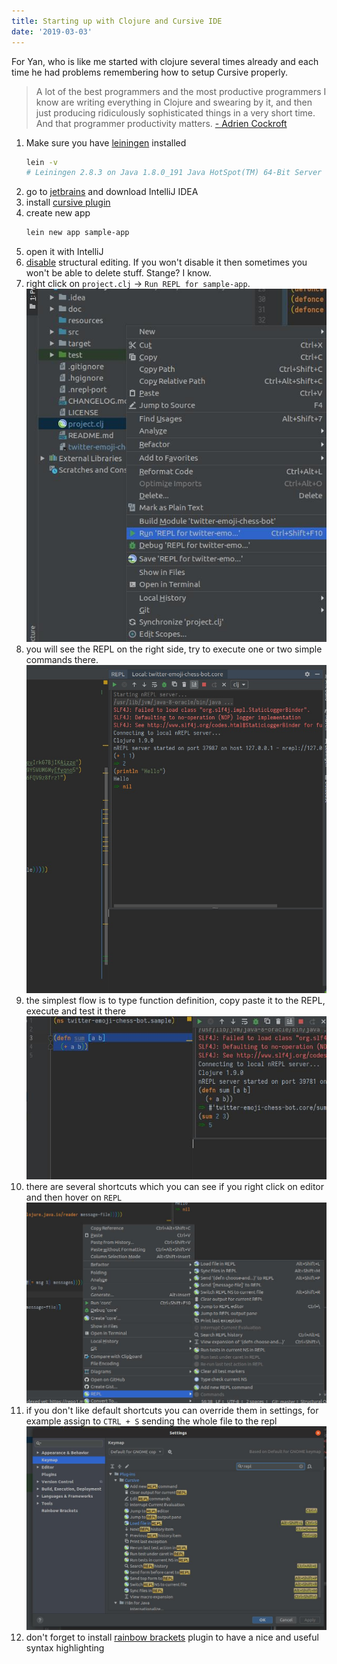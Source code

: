 ```yaml
---
title: Starting up with Clojure and Cursive IDE
date: '2019-03-03'
---
```


For Yan, who is like me started with clojure several times already and each time he had problems remembering how to setup Cursive properly.

> A lot of the best programmers and the most productive programmers I know are writing everything in Clojure and swearing by it, and then just producing ridiculously sophisticated things in a very short time. And that programmer productivity matters.
> [- Adrien Cockroft](https://thenewstack.io/the-new-stack-makers-adrian-cockcroft-on-sun-netflix-clojure-go-docker-and-more/)

1. Make sure you have <a href="https://leiningen.org/" target="_blank">leiningen</a> installed
   ```bash
   lein -v
   # Leiningen 2.8.3 on Java 1.8.0_191 Java HotSpot(TM) 64-Bit Server VM
   ```
1. go to <a href="https://www.jetbrains.com/" target="_blank">jetbrains</a> and download IntelliJ IDEA
1. install <a href="https://cursive-ide.com" target="_black">cursive plugin</a>
1. create new app
   ```bash
   lein new app sample-app
   ```
1. open it with IntelliJ
1. <a href="https://stackoverflow.com/questions/35091783/cant-delete-parenthesis-in-intellij-cursive">disable</a> structural editing. If you won't disable it then sometimes you won't be able to delete stuff. Stange? I know.
1. right click on `project.clj` -> `Run REPL for sample-app`. ![how to start the repl](./start_the_repl.jpg)
1. you will see the REPL on the right side, try to execute one or two simple commands there. ![repl basics](./cursive_repl.jpg)
1. the simplest flow is to type function definition, copy paste it to the REPL, execute and test it there ![repl simple workflow](./working_with_the_repl.jpg)
1. there are several shortcuts which you can see if you right click on editor and then hover on `REPL` ![repl shortcuts](./repl_options.jpg)
1. if you don't like default shortcuts you can override them in settings, for example assign to `CTRL + S` sending the whole file to the repl ![cursive keymap](./repl_keymaps.jpg)
1. don't forget to install <a href="https://plugins.jetbrains.com/plugin/10080-rainbow-brackets">rainbow brackets</a> plugin to have a nice and useful syntax highlighting
